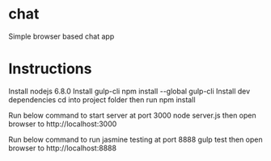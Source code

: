 # chat
Simple browser based chat app

# Instructions

Install nodejs 6.8.0
Install gulp-cli
npm install --global gulp-cli
Install dev dependencies
cd into project folder then run
npm install

Run below command to start server at port 3000
node server.js
then open browser to http://localhost:3000

Run below command to run jasmine testing at port 8888
gulp test
then open browser to http://localhost:8888